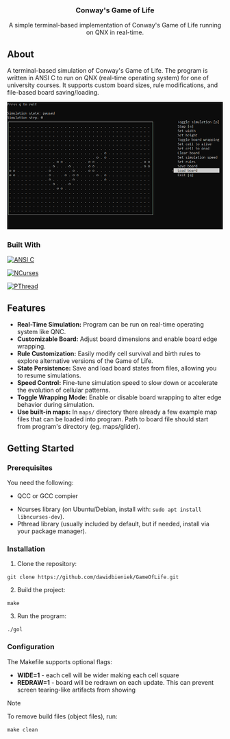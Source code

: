<div align="center">
<h3 align="center">Conway's Game of Life</h3>
  <p align="center">
    A simple terminal-based implementation of Conway's Game of Life running on QNX in real-time.
  </p>
</div>

## About
A terminal-based simulation of Conway's Game of Life. The program is written in ANSI C to run on QNX (real-time operating system) for one of university courses. It supports custom board sizes, rule modifications, and file-based board saving/loading.

![Screenshot of application][app-screenshot]

### Built With

[![ANSI C][c-badge]][c-url]

[![NCurses][curses-badge]][curses-url]

[![PThread][pthread-badge]][pthread-url]

## Features
* **Real-Time Simulation:** Program can be run on real-time operating system like QNC.
* **Customizable Board:** Adjust board dimensions and enable board edge wrapping.
* **Rule Customization:** Easily modify cell survival and birth rules to explore alternative versions of the Game of Life.
* **State Persistence:** Save and load board states from files, allowing you to resume simulations.
* **Speed Control:** Fine-tune simulation speed to slow down or accelerate the evolution of cellular patterns.
* **Toggle Wrapping Mode:** Enable or disable board wrapping to alter edge behavior during simulation.
* **Use built-in maps:** In `maps/` directory there already a few example map files that can be loaded into program. Path to board file should start from program's directory (eg. maps/glider).

## Getting Started

### Prerequisites
You need the following:
* QCC or GCC compier
- Ncurses library (on Ubuntu/Debian, install with: `sudo apt install libncurses-dev`).
- Pthread library (usually included by default, but if needed, install via your package manager).

### Installation
1. Clone the repository:
```
git clone https://github.com/dawidbieniek/GameOfLife.git
```
2. Build the project:
```
make
```
3. Run the program:
```
./gol
```

### Configuration
The Makefile supports optional flags:
* **WIDE=1** - each cell will be wider making each cell square
* **REDRAW=1** - board will be redrawn on each update. This can prevent screen tearing-like artifacts from showing

> [!note]
> To remove build files (object files), run:
> ```
> make clean
> ```

<!-- MARKDOWN LINKS & IMAGES -->
<!-- https://www.markdownguide.org/basic-syntax/#reference-style-links -->
[app-screenshot]: img/app.png

[c-badge]: https://img.shields.io/badge/ANSI_C-A8B9CC?style=for-the-badge&logo=C&logoColor=white
[c-url]: https://en.wikipedia.org/wiki/ANSI_C
[curses-badge]: https://img.shields.io/badge/NCurses-CCCCCC?style=for-the-badge
[curses-url]: https://invisible-island.net/ncurses/
[pthread-badge]: https://img.shields.io/badge/PThead-CCCCCC?style=for-the-badge
[pthread-url]: https://en.wikipedia.org/wiki/POSIX_Threads
